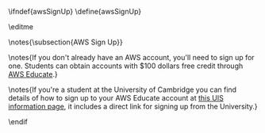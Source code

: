 \ifndef{awsSignUp}
\define{awsSignUp}

\editme

\notes{\subsection{AWS Sign Up}}

\notes{If you don't already have an AWS account, you'll need to sign up for one. Students can obtain accounts with $100 dollars free credit through [AWS Educate](https://aws.amazon.com/education/awseducate/).}

\notes{If you're a student at the University of Cambridge you can find details of how to sign up to your AWS Educate account at [this UIS information page](https://help.uis.cam.ac.uk/news/aws-educate), it includes a direct link for signing up from the University.}

\endif
